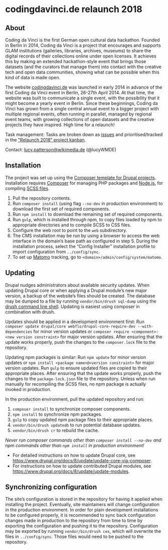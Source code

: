 # codingdavinci.de relaunch 2018

## About

Coding da Vinci is the first German open cultural data hackathon. Founded in Berlin in 2014, Coding da Vinci is a project that encourages and supports GLAM institutions (galleries, libraries, archives, museums) to share the digital records of their collections online under open licenses. It achieves this by making an extended hackathon-style event that brings those datasets (and the curators that manage them) into contact with the creative tech and open data communities, showing what can be possible when this kind of data is made open.

The website [codingdavinci.de](https://codingdavinci.de/) was launched in early 2014 in advance of the first Coding da Vinci event in Berlin, 26-27th April 2014. At that time, the website was built to communicate a single event, with the possibility that it might become a yearly event in Berlin. Since these beginnings, Coding da Vinci has grown from a single central annual event to a bigger project with multiple regional events, often running in parallel, managed by regional event teams, with growing collections of open datasets and the creative projects they have inspired. High time for a relaunch!

Task management: Tasks are broken down as [issues](https://github.com/codingdavinci/relaunch2018/issues) and prioritised/tracked in the ["Relaunch 2018" project kanban](https://github.com/codingdavinci/relaunch2018/projects/1).

Contact: lucy.patterson@wikimedia.de (@lucyWMDE)

## Installation

The project was set up using the [Composer template for Drupal projects](https://github.com/drupal-composer/drupal-project). Installation requires [Composer](https://getcomposer.org/) for managing PHP packages and [Node.js](https://nodejs.org/), for compiling [SCSS files](https://sass-lang.com/).

1. Pull the repository contents.
2. Run `composer install` (using flag `--no-dev` in production environment) to download the first set of required components.
3. Run `npm install` to download the remaining set of required components.
4. Run `gulp`, which is installed through npm, to copy files loaded by npm to appropriate directories and to compile SCSS to CSS files.
5. Configure the web root to point to the `web` subdirectory.
6. The CMS installation may be run by using a browser to access the web interface in the domain’s base path as configured in step 5. During the installation process, select the “Config Installer” installation profile to import configuration from `../config/sync`.
7. To set up [Matomo](https://matomo.org/) tracking, go to `<domain>/admin/config/system/matomo`.

## Updating

Drupal nudges administrators about available security updates. When updating Drupal core or when applying a Drupal module’s new major version, a backup of the website’s files should be created. The database may be dumped to a file by running `vendor/bin/drush sql-dump` using the [drush command line shell](http://www.drush.org/). Updating is easiest using composer in combination with drush.

Updates should be applied in a development environment first: Run `composer update drupal/core webflo/drupal-core-require-dev --with-dependencies` for minor version updates or `composer require <component>:<new version constraint>` for major version updates. After ensuring that the update works properly, push the changes to the `composer.lock` file to the repository.

Updating npm packages is similar: Run `npm update` for minor version updates or `npm install <package name>@<version constraint>` for major version updates. Run `gulp` to ensure updated files are copied to their appropriate places. After ensuring that the update works properly, push the changes to the `package-lock.json` file to the repository.
Unless when run manually for recompiling the SCSS files, no npm package is actually invoked in production.

In the production environment, pull the updated repository and run:
1. `composer install` to synchronize composer components.
2. `npm install` to synchronize npm packages.
3. `gulp` to copy updated npm package files to their appropriate places.
4. `vendor/bin/drush updatedb` to run potential database updates.
5. `vendor/bin/drush cr` to rebuild the cache.

*Never run composer commands other than `composer install --no-dev` and npm commands other than `npm install` in production environment!*

- For detailed instructions on how to update Drupal core, see https://www.drupal.org/docs/8/update/update-core-via-composer.
- For instructions on how to update contributed Drupal modules, see https://www.drupal.org/docs/8/update/update-modules.

## Synchronizing configuration

The site’s configuration is stored in the repository for having it applied when installing the project. Eventually, site maintainers will change configuration in the production environment. In order for plain development installations to be configured properly, it is recommended to sync back configuration changes made in production to the repository from time to time by exporting the configuration and pushing it to the repository. Configuration may be exported by running `vendor/bin/drush cex`, which will overwrite the files in `../config/sync`. Those files would need to be pushed to the repository.
